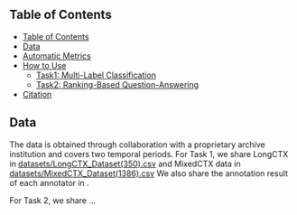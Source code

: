 ## Table of Contents <a name="table_of_contents"></a>

- [Table of Contents](#table_of_contents)
- [Data](#data)
- [Automatic Metrics](#metrics)
- [How to Use](#usage)
  - [Task1: Multi-Label Classification](#task_1)
  - [Task2: Ranking-Based Question-Answering](#autatic_metrics)
- [Citation](#citation)

## Data <a name="data"></a>
The data is obtained through collaboration with a proprietary archive institution and covers two temporal periods.
For Task 1, we share LongCTX in [datasets/LongCTX_Dataset(350).csv](./datasets/LongCTX_Dataset(350).csv) and MixedCTX data in [datasets/MixedCTX_Dataset(1386).csv](./datasets/MixedCTX_Dataset(1386).csv)
We also share the annotation result of each annotator in .

For Task 2, we share ...

